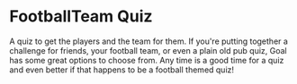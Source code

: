 # FootballTeam Quiz

A quiz to get the players and the team for them.
If you're putting together a challenge for friends, your football team, or even a plain old pub quiz, Goal has some great options to choose from.
Any time is a good time for a quiz and even better if that happens to be a football themed quiz!

